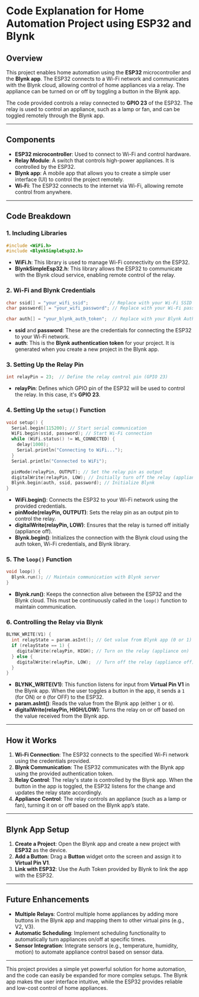 # **Code Explanation for Home Automation Project using ESP32 and Blynk**

## **Overview**

This project enables home automation using the **ESP32** microcontroller and the **Blynk app**. The ESP32 connects to a Wi-Fi network and communicates with the Blynk cloud, allowing control of home appliances via a relay. The appliance can be turned on or off by toggling a button in the Blynk app.

The code provided controls a relay connected to **GPIO 23** of the ESP32. The relay is used to control an appliance, such as a lamp or fan, and can be toggled remotely through the Blynk app.

---

## **Components**

- **ESP32 microcontroller**: Used to connect to Wi-Fi and control hardware.
- **Relay Module**: A switch that controls high-power appliances. It is controlled by the ESP32.
- **Blynk app**: A mobile app that allows you to create a simple user interface (UI) to control the project remotely.
- **Wi-Fi**: The ESP32 connects to the internet via Wi-Fi, allowing remote control from anywhere.

---

## **Code Breakdown**

### **1. Including Libraries**
```cpp
#include <WiFi.h>
#include <BlynkSimpleEsp32.h>
```
- **WiFi.h**: This library is used to manage Wi-Fi connectivity on the ESP32.
- **BlynkSimpleEsp32.h**: This library allows the ESP32 to communicate with the Blynk cloud service, enabling remote control of the relay.

### **2. Wi-Fi and Blynk Credentials**
```cpp
char ssid[] = "your_wifi_ssid";        // Replace with your Wi-Fi SSID
char password[] = "your_wifi_password"; // Replace with your Wi-Fi password

char auth[] = "your_blynk_auth_token";  // Replace with your Blynk Auth Token
```
- **ssid** and **password**: These are the credentials for connecting the ESP32 to your Wi-Fi network.
- **auth**: This is the **Blynk authentication token** for your project. It is generated when you create a new project in the Blynk app.

### **3. Setting Up the Relay Pin**
```cpp
int relayPin = 23;  // Define the relay control pin (GPIO 23)
```
- **relayPin**: Defines which GPIO pin of the ESP32 will be used to control the relay. In this case, it's **GPIO 23**.

### **4. Setting Up the `setup()` Function**
```cpp
void setup() {
  Serial.begin(115200); // Start serial communication
  WiFi.begin(ssid, password); // Start Wi-Fi connection
  while (WiFi.status() != WL_CONNECTED) {
    delay(1000);
    Serial.println("Connecting to WiFi...");
  }
  Serial.println("Connected to WiFi");

  pinMode(relayPin, OUTPUT); // Set the relay pin as output
  digitalWrite(relayPin, LOW); // Initially turn off the relay (appliance off)
  Blynk.begin(auth, ssid, password); // Initialize Blynk
}
```
- **WiFi.begin()**: Connects the ESP32 to your Wi-Fi network using the provided credentials.
- **pinMode(relayPin, OUTPUT)**: Sets the relay pin as an output pin to control the relay.
- **digitalWrite(relayPin, LOW)**: Ensures that the relay is turned off initially (appliance off).
- **Blynk.begin()**: Initializes the connection with the Blynk cloud using the auth token, Wi-Fi credentials, and Blynk library.

### **5. The `loop()` Function**
```cpp
void loop() {
  Blynk.run(); // Maintain communication with Blynk server
}
```
- **Blynk.run()**: Keeps the connection alive between the ESP32 and the Blynk cloud. This must be continuously called in the `loop()` function to maintain communication.

### **6. Controlling the Relay via Blynk**
```cpp
BLYNK_WRITE(V1) {
  int relayState = param.asInt(); // Get value from Blynk app (0 or 1)
  if (relayState == 1) {
    digitalWrite(relayPin, HIGH); // Turn on the relay (appliance on)
  } else {
    digitalWrite(relayPin, LOW);  // Turn off the relay (appliance off)
  }
}
```
- **BLYNK_WRITE(V1)**: This function listens for input from **Virtual Pin V1** in the Blynk app. When the user toggles a button in the app, it sends a `1` (for ON) or `0` (for OFF) to the ESP32.
- **param.asInt()**: Reads the value from the Blynk app (either `1` or `0`).
- **digitalWrite(relayPin, HIGH/LOW)**: Turns the relay on or off based on the value received from the Blynk app.

---

## **How it Works**

1. **Wi-Fi Connection**: The ESP32 connects to the specified Wi-Fi network using the credentials provided.
2. **Blynk Communication**: The ESP32 communicates with the Blynk app using the provided authentication token.
3. **Relay Control**: The relay's state is controlled by the Blynk app. When the button in the app is toggled, the ESP32 listens for the change and updates the relay state accordingly.
4. **Appliance Control**: The relay controls an appliance (such as a lamp or fan), turning it on or off based on the Blynk app’s state.

---

## **Blynk App Setup**

1. **Create a Project**: Open the Blynk app and create a new project with **ESP32** as the device.
2. **Add a Button**: Drag a **Button** widget onto the screen and assign it to **Virtual Pin V1**.
3. **Link with ESP32**: Use the Auth Token provided by Blynk to link the app with the ESP32.

---

## **Future Enhancements**
- **Multiple Relays**: Control multiple home appliances by adding more buttons in the Blynk app and mapping them to other virtual pins (e.g., V2, V3).
- **Automatic Scheduling**: Implement scheduling functionality to automatically turn appliances on/off at specific times.
- **Sensor Integration**: Integrate sensors (e.g., temperature, humidity, motion) to automate appliance control based on sensor data.

---

This project provides a simple yet powerful solution for home automation, and the code can easily be expanded for more complex setups. The Blynk app makes the user interface intuitive, while the ESP32 provides reliable and low-cost control of home appliances.
